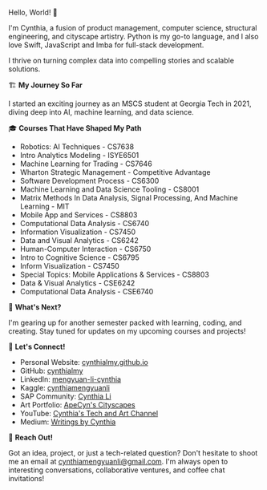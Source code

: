 Hello, World! 👋 

I'm Cynthia, a fusion of product management, computer science, structural engineering, and cityscape artistry. Python is my go-to language, and I also love Swift, JavaScript and Imba for full-stack development.

I thrive on turning complex data into compelling stories and scalable solutions.

🏗 **My Journey So Far**

I started an exciting journey as an MSCS student at Georgia Tech in 2021, diving deep into AI, machine learning, and data science. 

🎓 **Courses That Have Shaped My Path**

- Robotics: AI Techniques - CS7638
- Intro Analytics Modeling - ISYE6501
- Machine Learning for Trading - CS7646
- Wharton Strategic Management - Competitive Advantage
- Software Development Process - CS6300
- Machine Learning and Data Science Tooling - CS8001
- Matrix Methods In Data Analysis, Signal Processing, And Machine Learning - MIT
- Mobile App and Services - CS8803
- Computational Data Analysis - CS6740
- Information Visualization - CS7450
- Data and Visual Analytics - CS6242
- Human-Computer Interaction - CS6750
- Intro to Cognitive Science - CS6795
- Inform Visualization - CS7450
- Special Topics: Mobile Applications & Services - CS8803
- Data & Visual Analytics - CSE6242
- Computational Data Analysis - CSE6740

🚀 **What's Next?**

I'm gearing up for another semester packed with learning, coding, and creating. Stay tuned for updates on my upcoming courses and projects!

🔗 **Let's Connect!**

- Personal Website: [cynthialmy.github.io](https://cynthialmy.github.io)
- GitHub: [cynthialmy](https://github.com/cynthialmy)
- LinkedIn: [mengyuan-li-cynthia](https://www.linkedin.com/in/mengyuan-li-cynthia/)
- Kaggle: [cynthiamengyuanli](https://www.kaggle.com/cynthiamengyuanli)
- SAP Community: [Cynthia Li](https://people.sap.com/cynthia.li03)
- Art Portfolio: [ApeCyn's Cityscapes](https://www.apecynart.com/)
- YouTube: [Cynthia's Tech and Art Channel](https://www.youtube.com/@mengyuancynthiali3449)
- Medium: [Writings by Cynthia](https://medium.com/@cynthiamengyuanli)

📧 **Reach Out!**

Got an idea, project, or just a tech-related question? Don't hesitate to shoot me an email at [cynthiamengyuanli@gmail.com](mailto:cynthiamengyuanli@gmail.com). I'm always open to interesting conversations, collaborative ventures, and coffee chat invitations!

